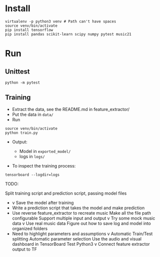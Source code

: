 # Install 
```
virtualenv -p python3 venv # Path can't have spaces
source venv/bin/activate
pip install tensorflow
pip install pandas scikit-learn scipy numpy pytest music21
```

# Run 
## Unittest 

```
python -m pytest
```

## Training
* Extract the data, see the README.md in feature_extractor/
* Put the data in `data/`
* Run 
```
source venv/bin/activate
python train.py
```
* Output:
  * Model in `exported_model/`
  * logs in `logs/`

* To inspect the training process:

```
tensorboard --logdir=logs
```
TODO:

Split training script and prediction script, passing model files
  - v Save the model after training
  - Write a prediction script that takes the model and make prediction
  - Use reverse feature_extractor to recreate music
Make all the file path configurable
Support multiple input and output
v Try some mock music data
v Use real music data
Figure out how to save log and model into organized folders
  - Need to highlight parameters and assumptions
v Automatic Train/Test splitting 
Automatic parameter selection
Use the audio and visual dashboard in TensorBoard
Test Python3
v Connect feature extractor output to TF

